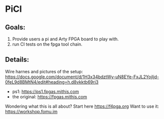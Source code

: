 # PiCI

## Goals:
1. Provide users a pi and Arty FPGA board to play with.
1. run CI tests on the fpga tool chain.

## Details:
Wire harnes and pictures of the setup:
https://docs.google.com/document/d/1H3x34bdztWy-uN8EYe-FxJL2YojIjd-0feL9d8BMtN4/edit#heading=h.d8vkktb69rj3

* ps1: https://ps1.fpgas.mithis.com
* the original: https://fpgas.mithis.com

Wondering what this is all about?
Start here https://f4pga.org
Want to use it: https://workshop.fomu.im
